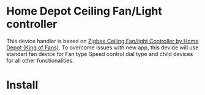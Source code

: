 # Home Depot Ceiling Fan/Light controller
This device handler is based on [Zigbee Ceiling Fan/light Controller by Home Depot (King of Fans)](https://github.com/dcoffing/KOF-CeilingFan). To overcome issues with new app, this devide will use standart fan device for Fan type  Speed control dial type and child devices for all other functionalities.

# Install

